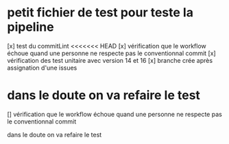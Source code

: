 # petit fichier de test pour teste la pipeline 

[x] test du commitLint 
<<<<<<< HEAD
[x] vérification que le workflow échoue quand une personne ne respecte pas le conventionnal commit
[x] vérification des test unitaire avec version 14 et  16
[x] branche crée après assignation d'une issues


dans le doute on va refaire le test 
=======
[] vérification que le workflow échoue quand une personne ne respecte pas le conventionnal commit 


dans le doute on va refaire le test 


